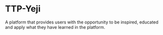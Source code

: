 # TTP-Yeji
A platform that provides users with the opportunity to be inspired, educated and apply what they have learned in the platform.
